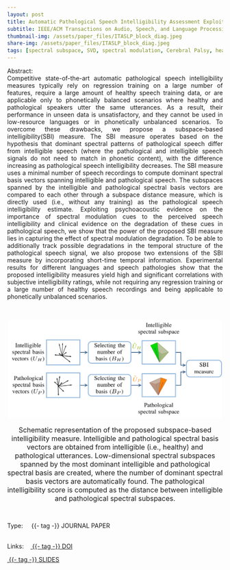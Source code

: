 ```yaml
---
layout: post
title: Automatic Pathological Speech Intelligibility Assessment Exploiting Subspace-based Analyses
subtitle: IEEE/ACM Transactions on Audio, Speech, and Language Processing, Volume 28, 2020
thumbnail-img: /assets/paper_files/ITASLP_block_diag.jpeg
share-img: /assets/paper_files/ITASLP_block_diag.jpeg
tags: [spectral subspace, SVD, spectral modulation, Cerebral Palsy, hearing impairment]
---
```


<p align="justify">
Abstract:<br />
Competitive state-of-the-art automatic pathological speech intelligibility measures typically rely on regression training on a large number of features, require a large amount of healthy speech training data, or are applicable only to phonetically balanced scenarios where healthy and pathological speakers utter the same utterances.
  As a result, their performance in unseen data is unsatisfactory, and they cannot be used in low-resource languages or in phonetically unbalanced scenarios.
  To overcome these drawbacks, we propose a subspace-based intelligibility(SBI) measure.  
The SBI measure operates based on the hypothesis that dominant spectral patterns of pathological speech differ from intelligible speech (where the pathological and intelligible speech signals do not need to match in phonetic content), with the difference increasing as pathological speech intelligibility decreases. The SBI measure uses a minimal number of speech recordings to compute dominant spectral basis vectors spanning intelligible and pathological speech. The subspaces spanned by the intelligible and pathological spectral basis vectors are compared to each other through a subspace distance measure, which is directly used (i.e., without any training) as the pathological speech intelligibility estimate.
  Exploiting psychoacoustic evidence on the importance of spectral modulation cues to the perceived speech intelligibility and clinical evidence on the degradation of these cues in pathological speech, we show that the power of the proposed SBI measure lies in capturing the effect of spectral modulation degradation.
  To be able to additionally track possible degradations in the temporal structure of the pathological speech signal, we also propose two extensions of the SBI measure by incorporating short-time temporal information.
Experimental results for different languages and speech pathologies show that the proposed intelligibility measures yield high and significant correlations with subjective intelligibility ratings, while not requiring any regression training or a large number of healthy speech recordings and being applicable to phonetically unbalanced scenarios. 
</p>

<br />

<p align="center">
  <img src="../assets/paper_files/ITASLP_block_diag.jpeg" alt="SBI block diagram" width="500">
<p align="center"><font size="3">Schematic representation of the proposed subspace-based intelligibility measure. Intelligible and pathological spectral basis vectors are obtained from intelligible (i.e., healthy) and pathological utterances. Low-dimensional spectral subspaces spanned by the most dominant intelligible and pathological spectral basis are created, where the number of dominant spectral basis vectors are automatically found. The pathological intelligibility score is computed as the distance between intelligible and pathological spectral subspaces.</font> <p align="center">
</p>


<br />

<span>Type:&nbsp;&nbsp;&nbsp;</span>
<a class="btn btn-outline-success"><i class="fas fa-book-open" aria-hidden="true"></i>&nbsp;{{- tag -}}&nbsp;JOURNAL PAPER</a>
<br />
<br />

<span>Links:&nbsp;&nbsp;&nbsp;</span>
<a href="https://ieeexplore.ieee.org/abstract/document/9099394" class="btn btn-outline-success"><i class="fas fa-link" aria-hidden="true"></i>&nbsp;{{- tag -}}&nbsp;DOI</a>

<a href="https://github.com/PJanbakhshi/Pjanbakhshi.github.io/blob/master/docs/SBI_slides.pdf" class="btn btn-outline-success"><i class="far fa-file-pdf" aria-hidden="true"></i>&nbsp;{{- tag -}}&nbsp;SLIDES</a>


